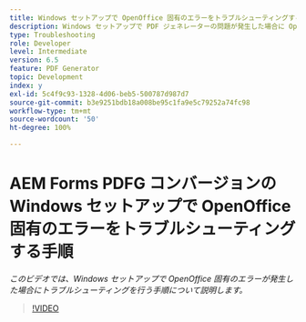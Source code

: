 ```yaml
---
title: Windows セットアップで OpenOffice 固有のエラーをトラブルシューティングする手順
description: Windows セットアップで PDF ジェネレーターの問題が発生した場合に OpenOffice の問題のトラブルシューティングを行います。
type: Troubleshooting
role: Developer
level: Intermediate
version: 6.5
feature: PDF Generator
topic: Development
index: y
exl-id: 5c4f9c93-1328-4d06-beb5-500787d987d7
source-git-commit: b3e9251bdb18a008be95c1fa9e5c79252a74fc98
workflow-type: tm+mt
source-wordcount: '50'
ht-degree: 100%

---
```


# AEM Forms PDFG コンバージョンの Windows セットアップで OpenOffice 固有のエラーをトラブルシューティングする手順

*このビデオでは、Windows セットアップで OpenOffice 固有のエラーが発生した場合にトラブルシューティングを行う手順について説明します。*

>[!VIDEO](https://video.tv.adobe.com/v/335481?quality=12&learn=on)
